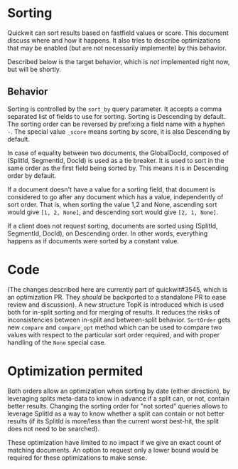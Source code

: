 # Sorting

Quickwit can sort results based on fastfield values or score. This document discuss where and how
 it happens.
It also tries to describe optimizations that may be enabled (but are not necessarily implemente)
by this behavior.

Described below is the target behavior, which is *not* implemented right now, but will be shortly.

## Behavior

Sorting is controlled by the `sort_by` query parameter. It accepts a comma separated list of fields
to use for sorting. Sorting is Descending by default. The sorting order can be reversed by prefixing
a field name with a hyphen `-`.
The special value `_score` means sorting by score, it is also Descending by default.

In case of equality between two documents, the GlobalDocId, composed of (SplitId, SegmentId, DocId)
is used as a tie breaker. It is used to sort in the same order as the first field being sorted by.
This means it is in Descending order by default.

If a document doesn't have a value for a sorting field, that document is considered to go after any
document which has a value, independently of sort order. That is, when sorting the value 1,2 and
None, ascending sort would give `[1, 2, None]`, and descending sort would give `[2, 1, None]`.

If a client does not request sorting, documents are sorted using (SplitId, SegmentId, DocId), on
Descending order. In other words, everything happens as if documents were sorted by a constant
value.

<!--
TODO we could also say "it's not sorted" and add a special `_doc_id` for that. See optimizations
-->

# Code

(The changes described here are currently part of quickwit#3545, which is an optimization PR. They
*should* be backported to a standalone PR to ease review and discussion).
A new structure TopK is introduced which is used both for in-split sorting and for merging of
results. It reduces the risks of inconsistencies between in-split and between-split behavior.
`SortOrder` gets new `compare` and `compare_opt` method which can be used to compare two values with
 respect to the particular sort order required, and with proper handling of the `None` special case.

# Optimization permited

Both orders allow an optimization when sorting by date (either direction), by leveraging splits
meta-data to know in advance if a split can, or not, contain better results. Changing the sorting
order for "not sorted" queries allows to leverage SplitId as a way to know whether a split can
contain or not better results (if its SplitId is more/less than the current worst best-hit, the
split does not need to be searched).

<!--
If we allow unsorted requests, we can go further and stop searching as soon as we have k hits
(even going as far as stopping mid collection), without even looking at other splits metadata.
Argument can be made in favor of this because GlobalDocId is not stable, and can change during
a merge, so order is not guaranteed anyway, at least not until Quickwit has support for a Point
In Time mechanism.
-->

These optimization have limited to no impact if we give an exact count of matching documents.
An option to request only a lower bound would be required for these optimizations to make sense.
